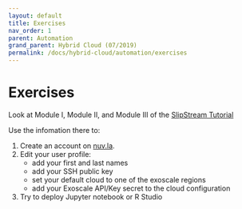 ```yaml
---
layout: default
title: Exercises
nav_order: 1
parent: Automation
grand_parent: Hybrid Cloud (07/2019)
permalink: /docs/hybrid-cloud/automation/exercises
---
```


# Exercises

Look at Module I, Module II, and Module III of the [SlipStream
Tutorial](http://ssdocs.sixsq.com/en/latest/tutorials/ss/index.html)

Use the infomation there to:

 1. Create an account on [nuv.la](https://nuv.la).
 1. Edit your user profile:
    - add your first and last names
    - add your SSH public key
    - set your default cloud to one of the exoscale regions
    - add your Exoscale API/Key secret to the cloud configuration
 1. Try to deploy Jupyter notebook or R Studio

